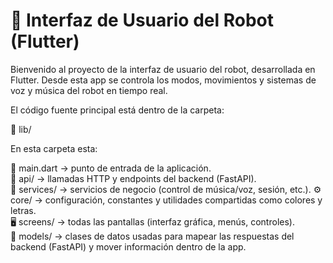 # 🤖 Interfaz de Usuario del Robot (Flutter)

Bienvenido al proyecto de la interfaz de usuario del robot, desarrollada en Flutter.
Desde esta app se controla los modos, movimientos y sistemas de voz y música del robot en tiempo real.

El código fuente principal está dentro de la carpeta:

📁 lib/

En esta carpeta esta:

🧭 main.dart → punto de entrada de la aplicación.  
📡 api/ → llamadas HTTP y endpoints del backend (FastAPI).  
🔧 services/ → servicios de negocio (control de música/voz, sesión, etc.).
⚙️ core/ → configuración, constantes y utilidades compartidas como colores y letras.  
🖥️ screens/ → todas las pantallas (interfaz gráfica, menús, controles).  
🧩 models/ → clases de datos usadas para mapear las respuestas del backend (FastAPI) y mover información dentro de la app. 

